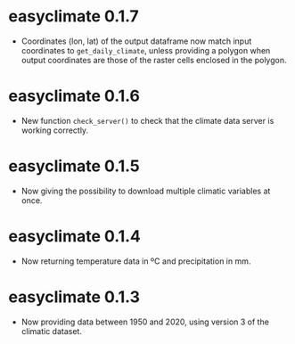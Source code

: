 # easyclimate 0.1.7

* Coordinates (lon, lat) of the output dataframe now match input coordinates to `get_daily_climate`, unless providing a polygon when output coordinates are those of the raster cells enclosed in the polygon.

# easyclimate 0.1.6

* New function `check_server()` to check that the climate data server is working correctly.

# easyclimate 0.1.5

* Now giving the possibility to download multiple climatic variables at once.

# easyclimate 0.1.4

* Now returning temperature data in ºC and precipitation in mm. 

# easyclimate 0.1.3

* Now providing data between 1950 and 2020, using version 3 of the climatic dataset. 
